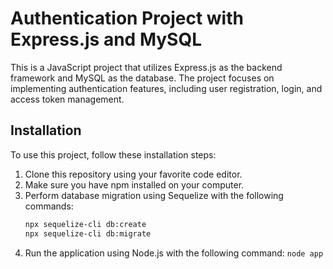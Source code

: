 # Authentication Project with Express.js and MySQL

This is a JavaScript project that utilizes Express.js as the backend framework and MySQL as the database. The project focuses on implementing authentication features, including user registration, login, and access token management.

## Installation

To use this project, follow these installation steps:

1. Clone this repository using your favorite code editor.
2. Make sure you have npm installed on your computer.
3. Perform database migration using Sequelize with the following commands:
   ```bash
   npx sequelize-cli db:create
   npx sequelize-cli db:migrate
4. Run the application using Node.js with the following command:
`node app`
